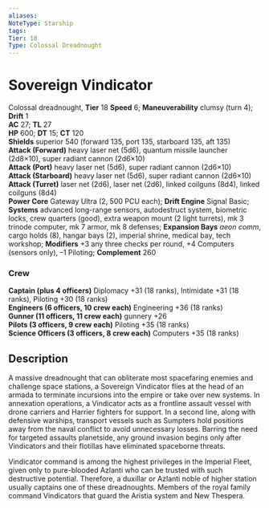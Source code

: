```yaml
---
aliases: 
NoteType: Starship
tags: 
Tier: 18
Type: Colossal Dreadnought
---
```


# Sovereign Vindicator

Colossal dreadnought, **Tier** 18 
**Speed** 6; **Maneuverability** clumsy (turn 4); **Drift** 1  
**AC** 27; **TL** 27  
**HP** 600; **DT** 15; **CT** 120  
**Shields** superior 540 (forward 135, port 135, starboard 135, aft 135)  
**Attack (Forward)** heavy laser net (5d6), quantum missile launcher (2d8×10), super radiant cannon (2d6×10)  
**Attack (Port)** heavy laser net (5d6), super radiant cannon (2d6×10)  
**Attack (Starboard)** heavy laser net (5d6), super radiant cannon (2d6×10)  
**Attack (Turret)** laser net (2d6), laser net (2d6), linked coilguns (8d4), linked coilguns (8d4)  
**Power Core** Gateway Ultra (2, 500 PCU each); **Drift Engine** Signal Basic; **Systems** advanced long-range sensors, autodestruct system, biometric locks, crew quarters (good), extra weapon mount (2 light turrets), mk 3 trinode computer, mk 7 armor, mk 8 defenses; **Expansion Bays** _aeon comm_, cargo holds (8), hangar bays (2), imperial shrine, medical bay, tech workshop; **Modifiers** +3 any three checks per round, +4 Computers (sensors only), –1 Piloting; **Complement** 260

### Crew

**Captain (plus 4 officers)** Diplomacy +31 (18 ranks), Intimidate +31 (18 ranks), Piloting +30 (18 ranks)  
**Engineers (6 officers, 10 crew each)** Engineering +36 (18 ranks)  
**Gunner (11 officers, 11 crew each)** gunnery +26  
**Pilots (3 officers, 9 crew each)** Piloting +35 (18 ranks)  
**Science Officers (3 officers, 8 crew each)** Computers +35 (18 ranks)

## Description

A massive dreadnought that can obliterate most spacefaring enemies and challenge space stations, a Sovereign Vindicator flies at the head of an armada to terminate incursions into the empire or take over new systems. In annexation operations, a Vindicator acts as a frontline assault vessel with drone carriers and Harrier fighters for support. In a second line, along with defensive warships, transport vessels such as Sumpters hold positions away from the naval conflict to avoid unnecessary losses. Barring the need for targeted assaults planetside, any ground invasion begins only after Vindicators and their flotillas have eliminated spaceborne threats.  
  
Vindicator command is among the highest privileges in the Imperial Fleet, given only to pure-blooded Azlanti who can be trusted with such destructive potential. Therefore, a duxillar or Azlanti noble of higher station usually captains one of these dreadnoughts. Members of the royal family command Vindicators that guard the Aristia system and New Thespera.